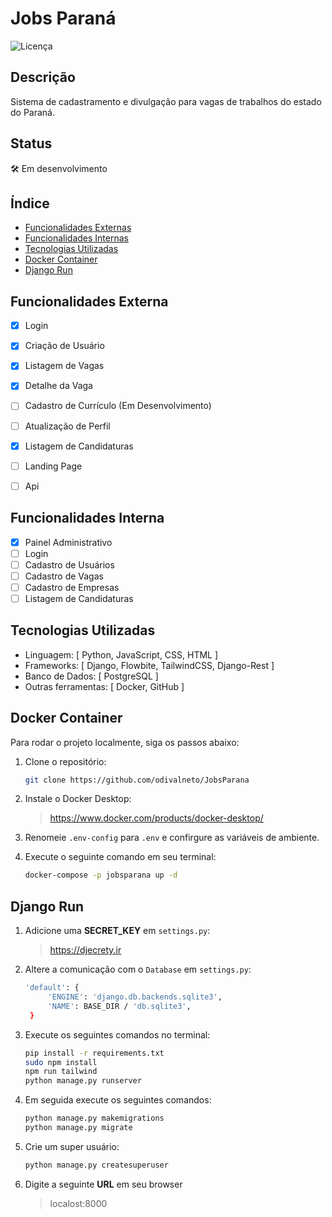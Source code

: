 # Jobs Paraná

![Licença](https://img.shields.io/badge/licença-MIT-blue.svg)

## Descrição

Sistema de cadastramento e divulgação para vagas de trabalhos do estado do Paraná.

## Status

🛠 Em desenvolvimento

## Índice

- [Funcionalidades Externas](#funcionalidades-externa)
- [Funcionalidades Internas](#funcionalidades-interna)
- [Tecnologias Utilizadas](#tecnologias-utilizadas)
- [Docker Container](#docker-container)
- [Django Run](#django-run)

## Funcionalidades Externa

- [x] Login
- [x] Criação de Usuário
- [x] Listagem de Vagas
- [x] Detalhe da Vaga
- [ ] Cadastro de Currículo (Em Desenvolvimento)
- [ ] Atualização de Perfil
- [x] Listagem de Candidaturas
- [ ] Landing Page
- [ ] Api


## Funcionalidades Interna

- [x] Painel Administrativo
- [ ] Login
- [ ] Cadastro de Usuários
- [ ] Cadastro de Vagas
- [ ] Cadastro de Empresas
- [ ] Listagem de Candidaturas

## Tecnologias Utilizadas

- Linguagem: [ Python, JavaScript, CSS, HTML ]
- Frameworks: [ Django, Flowbite, TailwindCSS, Django-Rest ]
- Banco de Dados: [ PostgreSQL ]
- Outras ferramentas: [ Docker, GitHub ]

## Docker Container

Para rodar o projeto localmente, siga os passos abaixo:

1. Clone o repositório:
   ```bash
   git clone https://github.com/odivalneto/JobsParana
   
2. Instale o Docker Desktop:
   >https://www.docker.com/products/docker-desktop/

3. Renomeie ``.env-config`` para ``.env`` e confirgure as variáveis de ambiente.

4. Execute o seguinte comando em seu terminal:
   ```bash
   docker-compose -p jobsparana up -d
   
## Django Run

1. Adicione uma **SECRET_KEY** em ``settings.py``:
   >https://djecrety.ir

2. Altere a comunicação com o ``Database`` em ``settings.py``:
   ```bash
   'default': {
        'ENGINE': 'django.db.backends.sqlite3',
        'NAME': BASE_DIR / 'db.sqlite3',
    }
   
4. Execute os seguintes comandos no terminal:
   ```bash 
   pip install -r requirements.txt
   sudo npm install
   npm run tailwind
   python manage.py runserver
   
5. Em seguida execute os seguintes comandos:
   ```bash
   python manage.py makemigrations
   python manage.py migrate
   
6. Crie um super usuário:
   ```bash
   python manage.py createsuperuser

7. Digite a seguinte **URL** em seu browser 
   >localost:8000
   